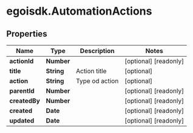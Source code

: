 # egoisdk.AutomationActions

## Properties

Name | Type | Description | Notes
------------ | ------------- | ------------- | -------------
**actionId** | **Number** |  | [optional] [readonly] 
**title** | **String** | Action title | [optional] 
**action** | **String** | Type od action | [optional] 
**parentId** | **Number** |  | [optional] [readonly] 
**createdBy** | **Number** |  | [optional] [readonly] 
**created** | **Date** |  | [optional] [readonly] 
**updated** | **Date** |  | [optional] [readonly] 


